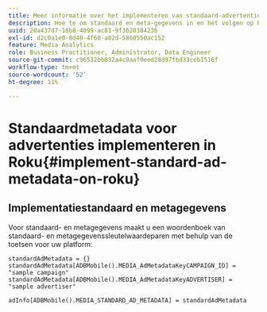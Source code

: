 ```yaml
---
title: Meer informatie over het implementeren van standaard-advertentiemetagegevens op Roku
description: Hoe te om standaard en meta-gegevens in en het volgen op Roku te gebruiken.
uuid: 20a437d7-18b8-4099-ac81-9f3628384236
exl-id: d2c0a1e0-8d40-4f60-a82d-5860550ac152
feature: Media Analytics
role: Business Practitioner, Administrator, Data Engineer
source-git-commit: c96532bb032a4c9aaf9eed28d97fbd33ceb1516f
workflow-type: tm+mt
source-wordcount: '52'
ht-degree: 11%

---
```


# Standaardmetadata voor advertenties implementeren in Roku{#implement-standard-ad-metadata-on-roku}

## Implementatiestandaard en metagegevens

Voor standaard- en metagegevens maakt u een woordenboek van standaard- en metagegevenssleutelwaardeparen met behulp van de toetsen voor uw platform:

```
standardAdMetadata = {} 
standardAdMetadata[ADBMobile().MEDIA_AdMetadataKeyCAMPAIGN_ID] = "sample campaign" 
standardAdMetadata[ADBMobile().MEDIA_AdMetadataKeyADVERTISER] = "sample advertiser" 

adInfo[ADBMobile().MEDIA_STANDARD_AD_METADATA] = standardAdMetadata 
```
